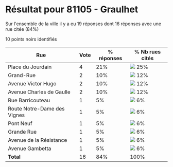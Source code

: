 # Résultat pour 81105 - Graulhet

Sur l'ensemble de la ville il y a eu 19 réponses dont 16 réponses avec une rue citée (84%)

10 points noirs identifiés

| Rue | Vote | % réponses | % Nb rues cités|
|-----|------|------------|----------------|
| Place du Jourdain | 4 | 21% | <img src="../../img/bar_25.gif" />&nbsp;25%|
| Grand-Rue | 2 | 10% | <img src="../../img/bar_12.gif" />&nbsp;12%|
| Avenue Victor Hugo | 2 | 10% | <img src="../../img/bar_12.gif" />&nbsp;12%|
| Avenue Charles de Gaulle | 2 | 10% | <img src="../../img/bar_12.gif" />&nbsp;12%|
| Rue Barricouteau | 1 | 5% | <img src="../../img/bar_6.gif" />&nbsp;6%|
| Route Notre-Dame des Vignes | 1 | 5% | <img src="../../img/bar_6.gif" />&nbsp;6%|
| Pont Neuf | 1 | 5% | <img src="../../img/bar_6.gif" />&nbsp;6%|
| Grande Rue | 1 | 5% | <img src="../../img/bar_6.gif" />&nbsp;6%|
| Avenue de la Résistance | 1 | 5% | <img src="../../img/bar_6.gif" />&nbsp;6%|
| Avenue Gambetta | 1 | 5% | <img src="../../img/bar_6.gif" />&nbsp;6%|
| **Total** | 16 | 84% | 100%|
